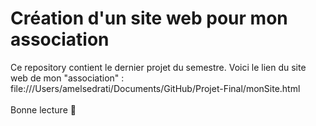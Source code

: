 <h1>Création d'un site web pour mon association </h1> 
 Ce repository contient le dernier projet du semestre. 
 Voici le lien du site web de mon "association" : file:///Users/amelsedrati/Documents/GitHub/Projet-Final/monSite.html
  <br> </br>
Bonne lecture 🍷

